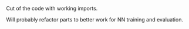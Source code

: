 Cut of the code with working imports.

Will probably refactor parts to better work for NN training and evaluation.
